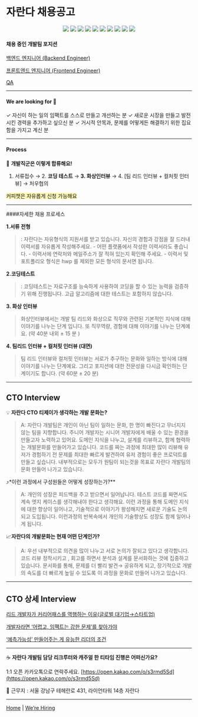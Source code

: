 # 자란다 채용공고 


<div align=center> 
  <img src="https://img.shields.io/badge/java-007396?style=for-the-badge&logo=java&logoColor=white"> 
  
  <img src="https://img.shields.io/badge/python-3776AB?style=for-the-badge&logo=python&logoColor=white"> 
  
  <img src="https://img.shields.io/badge/javascript-F7DF1E?style=for-the-badge&logo=javascript&logoColor=black"> 

  <img src="https://img.shields.io/badge/vue.js-4FC08D?style=for-the-badge&logo=vue.js&logoColor=white"> 
  
  <img src="https://img.shields.io/badge/angular.js-DD0031?style=for-the-badge&logo=angularjs&logoColor=white">

  <img src="https://img.shields.io/badge/node.js-339933?style=for-the-badge&logo=Node.js&logoColor=white">

  <img src="https://img.shields.io/badge/spring-6DB33F?style=for-the-badge&logo=spring&logoColor=white"> 

  <img src="https://img.shields.io/badge/django-092E20?style=for-the-badge&logo=django&logoColor=white">

  <img src="https://img.shields.io/badge/css-1572B6?style=for-the-badge&logo=css3&logoColor=white"> 

  <img src="https://img.shields.io/badge/Google Cloud-4285F4?style=for-the-badge&logo=Google Cloud&logoColor=white"/>
  <br>
  </div>



#### 채용 중인 개발팀 포지션

[백엔드 엔지니어 (Backend Engineer)](https://team.jaranda.kr/backend)

[프론트엔드 엔지니어 (Frontend Engineer)](https://team.jaranda.kr/front)

[QA](https://team.jaranda.kr/qa)

---
#### We are looking for 🎯 

✓ 자신이 하는 일의 임팩트를 스스로 만들고 개선하는 분
✓ 새로운 시장을 만들고 발전시킨 경력을 추가하고 싶으신 분
✓ 거시적 안목과, 문제를 어떻게든 해결하기 위한 집요함을 가지고 계신 분

---

#### Process

📌 **개발직군은 이렇게 합류해요!** 
1. 서류접수 → 2. **코딩 테스트** → **3. 화상인터뷰** → 4. [팀 리드 인터뷰 + 컬처핏 인터뷰] → 처우협의

<span style='background-color :#fff5b1'>커피챗은 자유롭게 신청 가능해요</span>

---

####자세한 채용 프로세스
    
**1.서류 전형**  
>: 자란다는 자유형식의 지원서를 받고 있습니다.  자신의 경험과 강점을 잘 드러내 이력서를 자유롭게 작성해주세요.
    - 어떤 플랫폼에서 작성한 이력서라도 좋습니다.
    - 이력서에 연락처와 메일주소가 잘 적혀 있는지 확인해 주세요.
    - 이력서 및 포트폴리오 형식은 hwp 를 제외한 모든 형식의 문서면 됩니다.
    
    
**2.코딩테스트**
>: 코딩테스트는 자료구조를 능숙하게 사용하여 코딩을 할 수 있는 능력을 검증하기 위해 진행됩니다.  고급 알고리즘에 대한 테스트는 포함하지 않습니다.


**3. 화상 인터뷰**
>화상인터뷰에서는 개발 팀 리드와 화상으로 직무와 관련된 기본적인 지식에 대해 이야기를 나누는 단계 입니다. 또 직무역량, 경험에 대해 이야기를 나누는 단계예요. (약 40분 내외 ± 15 분 )

    
**4. 팀리드 인터뷰 + 컬처핏 인터뷰 (대면)**
>팀 리드 인터뷰와 컬처핏 인터뷰는 서로가 추구하는 문화와 일하는 방식에 대해 이야기를 나누는 단계예요. 그리고 포지션에 대한 전문성을 다시금 확인하는 단계이기도 합니다. (약 60분 ± 20 분)
   
---

## CTO Interview

💡 **자란다 CTO 티제이가 생각하는 개발 문화는?** 
> A: 자란다 개발팀은 개인이 아닌 팀이 일하는 문화, 한 명이 빠진다고 무너지지 않는 팀을 지향합니다. 주니어 개발자는 시니어 개발자에게 배울 수 있는 환경을 만들고자 노력하고 있어요. 도메인 지식을 나누고, 설계를 리뷰하고, 함께 협력하는 개발문화를 만들어가고 있습니다. 코드를 짜는 과정에 최대한 많이 리뷰해 유저가 경험하기 전 문제를 최대한 빠르게 발견하여 유저 경험이 좋은 프로덕트를 만들고 싶습니다. 내부적으로는 모두가 원팀이 되는것을 목표로 자란다 개발팀의 문화 만들어 나가고 있습니다.

⤴️*이런 과정에서 구성원들은 어떻게 성장하는가?**
>A: 개인의 성장은 피드백을 주고 받으면서 일어납니다. 테스트 코드를 짜면서도 계속 엣지 케이스를 생각해내야 한다고 생각해요. 이런 과정을 통해 도메인 지식에 대한 향상이 일어나고, 기술적으로 이야기가 왕성해지면 새로운 기술도 논의되고 도입됩니다. 이런과정의 반복속에서 개인의 기술향상도 성장도 함께 일어나게 됩니다.

📈**자란다의 개발문화는 현재 어떤 단계인가?** 
> A: 우선 내부적으로 의견을 많이 나누고 서로 논의가 잘되고 있다고 생각합니다. 코드 리뷰 정착시키고 , 회고를 하면서 분석과 설계를 문서화하는 것에 집중하고 있습니다. 문서화를 통해, 문제를 더 빨리 발견→ 공유하게 되고, 장기적으로 개발의 속도를 더 빠르게 높일 수 있도록 이 과정을 문화로 만들어 나가고 있습니다.

---

## CTO 상세 Interview

[리드 개발자가 커리어패스를 역행하는 이유(글로벌 대기업→스타트업)](https://www.notion.so/728235222a704c5ba01f6398f8ace35d)

[개발자라면 ‘어렵고, 임팩트는 강한 문제’를 찾아가야](https://www.notion.so/a90e38caad8246bfa2c579a2d1849b66)

[‘예측가능성’ 만들어주는 게 유능한 리더의 조건](https://www.notion.so/8023073ab56e45b1a16c640eaa82a4b3)

---

☕ **자란다 개발팀 담당 리크루터와 캐주얼 한 티타임 진행은 어떠신가요?**

1:1 오픈 카카오톡으로 연락주세요.
[https://open.kakao.com/o/s3rmd5Sd](https://open.kakao.com/o/s3rmd5Sd)

📍 근무지 : 서울 강남구 테헤란로 431, 라이언타워 14층 자란다

---

[Home](http://team.jaranda.kr) | [We’re Hiring](https://team.jaranda.kr/position)
